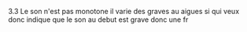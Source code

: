 3.3 Le son n'est pas monotone il varie des graves au aigues si qui veux donc indique que le son au debut est grave donc une fr